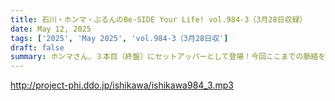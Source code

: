 ```yaml
---
title: 石川・ホンマ・ぶるんのBe-SIDE Your Life! vol.984-3（3月28日収録）
date: May 12, 2025
tags: ['2025', 'May 2025', 'vol.984-3（3月28日収']
draft: false
summary: ホンマさん、３本目（終盤）にセットアッパーとして登場！今回ここまでの脈絡を何も聞かされていないのに、トークの流れを完全に掌握していました（笑）...ちなみに、アナタの「コンビニでのエピソード」「推しのポイントカード」なども番組メール「 biho@be-side.jp 」に教えてください。
---
```


http://project-phi.ddo.jp/ishikawa/ishikawa984_3.mp3